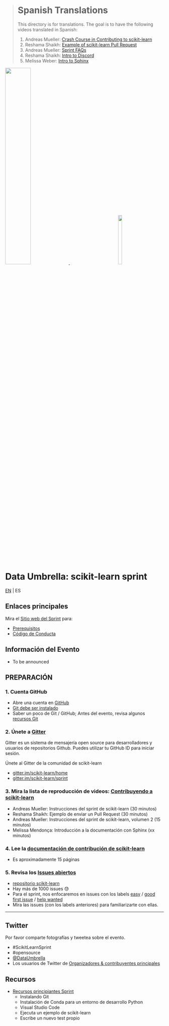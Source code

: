 > # Spanish Translations
>
> This directory is for translations.
> The goal is to have the following videos translated in Spanish:
>
> 1.  Andreas Mueller: [Crash Course in Contributing to scikit-learn](https://youtu.be/5OL8XoMMOfA)
> 1.  Reshama Shaikh: [Example of scikit-learn Pull Request](https://youtu.be/PU1WyDPGePI)
> 1.  Andreas Mueller: [Sprint FAQs](https://youtu.be/p_2Uw2BxdhA)
> 1.  Reshama Shaikh: [Intro to Discord](https://youtu.be/w2A8SknM-68)
> 1.  Melissa Weber: [Intro to Sphinx](https://youtu.be/tXWscUSYdBs)

<p float="left">
 <a href="https://www.dataumbrella.org" target="_blank"> <img src="../images/full logo-transparent copy.png" height="40%" width="40%" /> </a>
  <img  width="150" />
   <a href="https://github.com/scikit-learn" target="_blank"> <img src="../images/scikit-learn-logo-notext.png" width="15%" height="20%" />  </a>
</p>

# Data Umbrella: scikit-learn sprint

[EN](../) | ES

## Enlaces principales

Mira el [Sitio web del Sprint](https://afme2021.dataumbrella.org) para:

- [Prerequisitos](https://afme2021.dataumbrella.org/about/prep-work)
- [Código de Conducta](https://www.dataumbrella.org/about/code-of-conduct)

## Información del Evento

- To be announced

## PREPARACIÓN

### 1. Cuenta GitHub

- Abre una cuenta en [GitHub](https://github.com/)
- [Git debe ser instalado](https://git-scm.com/book/en/v2/Getting-Started-Installing-Git)
- Saber un poco de Git / GitHub; Antes del evento, revisa algunos [recursos Git](https://github.com/reshamas/git-intro-workshop/blob/master/extra_resources/resource_git_tutorials.md)

### 2. Únete a [Gitter](https://gitter.im)

Gitter es un sistema de mensajería open source para desarrolladores y usuarios de repositorios Github. Puedes utilizar tu GitHub ID para iniciar sesión.

Únete al Gitter de la comunidad de scikit-learn

- [gitter.im/scikit-learn/home](https://gitter.im/scikit-learn/home)
- [gitter.im/scikit-learn/sprint](https://gitter.im/scikit-learn/sprint)

### 3. Mira la lista de reproducción de videos: [Contribuyendo a scikit-learn](https://www.youtube.com/playlist?list=PLBKcU7Ik-ir-b1fwjNabO3b8ebs9ez5ga)

- Andreas Mueller: Instrucciones del sprint de scikit-learn (30 minutos)
- Reshama Shaikh: Ejemplo de enviar un Pull Request (30 minutos)
- Andreas Mueller: Instrucciones del sprint de scikit-learn, volumen 2 (15 minutos)
- Melissa Mendonça: Introducción a la documentación con Sphinx (xx minutos)

### 4. Lee la [documentación de contribución de scikit-learn](http://scikit-learn.org/stable/developers/contributing.html)

- Es aproximadamente 15 páginas

### 5. Revisa los [Issues abiertos](https://github.com/scikit-learn/scikit-learn/issues)

- [repositorio scikit-learn](https://github.com/scikit-learn/scikit-learn)
- Hay más de 1000 issues :sweat:
- Para el sprint, nos enfocaremos en issues con los labels [easy](https://github.com/scikit-learn/scikit-learn/issues?q=is%3Aissue+is%3Aopen+label%3AEasy) / [good first issue](https://github.com/scikit-learn/scikit-learn/issues?q=is%3Aissue+is%3Aopen+label%3A"good+first+issue") / [help wanted](https://github.com/scikit-learn/scikit-learn/issues?q=is%3Aissue+is%3Aopen+label%3A"help+wanted")
- Mira las issues (con los labels anteriores) para familiarizarte con ellas.

---

## Twitter

Por favor comparte fotografías y tweetea sobre el evento.

- #ScikitLearnSprint
- #opensource
- [@DataUmbrella](https://twitter.com/DataUmbrella)
- Los usuarios de Twitter de [Organizadores & contribuyentes principales](https://afme2021.dataumbrella.org/organizers)

## Recursos

- [Recursos principiantes Sprint](https://github.com/scikit-learn-inria-fondation/ParisSprintJanuary2020/blob/master/workshop.md)
  - Instalando Git
  - Instalación de Conda para un entorno de desarrollo Python
  - Visual Studio Code
  - Ejecuta un ejemplo de scikit-learn
  - Escribe un nuevo test propio
